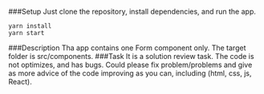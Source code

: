 ###Setup
Just clone the repository, install dependencies, and run the app.

```
yarn install
yarn start
```

###Description
Tha app contains one Form component only. The target folder is src/components.
###Task
It is a solution review task. The code is not optimizes, and has bugs.
Could please fix problem/problems and give as more advice of the code improving as you can, including (html, css, js, React).
